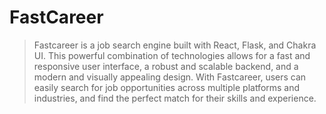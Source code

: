 # FastCareer

> Fastcareer is a job search engine built with React, Flask, and Chakra UI. This powerful combination of technologies allows for a fast and responsive user interface, a robust and scalable backend, and a modern and visually appealing design. With Fastcareer, users can easily search for job opportunities across multiple platforms and industries, and find the perfect match for their skills and experience.

